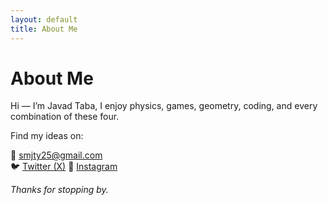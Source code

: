 ```yaml
---
layout: default
title: About Me
---
```


# About Me

Hi — I’m Javad Taba, I enjoy physics, games, geometry, coding, and every combination of these four.


Find my ideas on:  

📧 [smjty25@gmail.com](mailto:smjty25@gmail.com)  
🐦 [Twitter (X)](https://x.com/smjtyazdi)
📸 [Instagram](https://instagram.com/smjty.art)


*Thanks for stopping by.*
